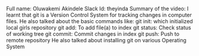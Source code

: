 Full name: Oluwakemi Akindele
Slack Id: theyinda
Summary of the video: 
I learnt that git is a Version Control System for tracking changes in computer files.
He also talked about the basic commands like:
git init: which initialized local girls repository
git add: To add file(a) to index
git status: Check status of working tree
git commit: Commit changes in index
git push: Push to remote repository 
He also talked about installing git on various Operating System
